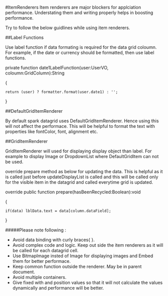 #ItemRenderers
Item renderers are major blockers for applciation performance. Understating them and writing properly helps in boosting performance.

Try to follow the below guidlines while using item renderers.


##Label Functions


Use label function if data formating is required for the data grid coloumn. For example, if the date or currency should be formatted, then use label functions.

private function date1LabelFunction(user:UserVO, coloumn:GridColumn):String

{

	return (user) ? formatter.format(user.date1) : '';
	
}


##DefaultGridItemRenderer

By default spark datagrid uses DefaultGridItemRenderer. Hence using this will not affect the performace. This will be helpful to format the text with properties like fontColor, font, alignment etc.


##GridItemRenderer

GridItemRenderer will used for displaying display object than label. For example to display Image or DropdownList where DefaultGridItem can not be used.

override prepare method as below for updating the data. This is helpful as it is called just before updateDisplayList is called and this will be called only for the visible item in the datagrid and called everytime grid is updated.

override public function prepare(hasBeenRecycled:Boolean):void 

{

	if(data) lblData.text = data[column.dataField];
	
}

#####Please note following :
* Avoid data binding with curly braces{ }.
* Avoid complex code and logic. Keep out side the item renderers as it will be called for each datagrid cell.
* Use BitmapImage insted of Image for displaying images and Embed them for better performace.
* Keep common function outside the renderer. May be in parent document.
* Avoid multiple containers.
* Give fixed with and position values so that it will not calculate the values dynamically and performance will be  better.


